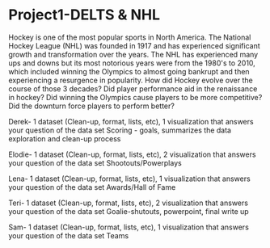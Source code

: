 # Project1-DELTS & NHL


Hockey is one of the most popular sports in North America. The National Hockey League (NHL) was founded in 1917 and has experienced significant growth and transformation over the years. The NHL has experienced many ups and downs but its most notorious years were from the 1980's to 2010, which included winning the Olympics to almost going bankrupt and then experiencing a resurgence in popularity. How did Hockey evolve over the course of those 3 decades? Did player performance aid in the renaissance in hockey? Did winning the Olympics cause players to be more competitive? Did the downturn force players to perform better?

Derek- 1 dataset (Clean-up, format, lists, etc), 1 visualization that answers your question of the data set
Scoring - goals, summarizes the data exploration and clean-up process

Elodie- 1 dataset (Clean-up, format, lists, etc), 2 visualization that answers your question of the data set
Shootouts/Powerplays

Lena- 1 dataset (Clean-up, format, lists, etc), 1 visualization that answers your question of the data set
Awards/Hall of Fame

Teri- 1 dataset (Clean-up, format, lists, etc), 2 visualization that answers your question of the data set
Goalie-shutouts, powerpoint, final write up

Sam- 1 dataset (Clean-up, format, lists, etc), 1 visualization that answers your question of the data set
Teams

